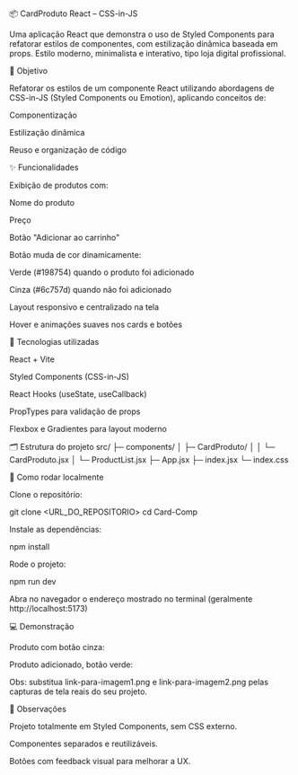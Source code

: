 📦 CardProduto React – CSS-in-JS

Uma aplicação React que demonstra o uso de Styled Components para refatorar estilos de componentes, com estilização dinâmica baseada em props.
Estilo moderno, minimalista e interativo, tipo loja digital profissional.

🎯 Objetivo

Refatorar os estilos de um componente React utilizando abordagens de CSS-in-JS (Styled Components ou Emotion), aplicando conceitos de:

Componentização

Estilização dinâmica

Reuso e organização de código

✨ Funcionalidades

Exibição de produtos com:

Nome do produto

Preço

Botão "Adicionar ao carrinho"

Botão muda de cor dinamicamente:

Verde (#198754) quando o produto foi adicionado

Cinza (#6c757d) quando não foi adicionado

Layout responsivo e centralizado na tela

Hover e animações suaves nos cards e botões

🧩 Tecnologias utilizadas

React + Vite

Styled Components (CSS-in-JS)

React Hooks (useState, useCallback)

PropTypes para validação de props

Flexbox e Gradientes para layout moderno

🗂 Estrutura do projeto
src/
├─ components/
│  ├─ CardProduto/
│  │  └─ CardProduto.jsx
│  └─ ProductList.jsx
├─ App.jsx
├─ index.jsx
└─ index.css

🚀 Como rodar localmente

Clone o repositório:

git clone <URL_DO_REPOSITORIO>
cd Card-Comp


Instale as dependências:

npm install


Rode o projeto:

npm run dev


Abra no navegador o endereço mostrado no terminal (geralmente http://localhost:5173)

💻 Demonstração

Produto com botão cinza:

Produto adicionado, botão verde:

Obs: substitua link-para-imagem1.png e link-para-imagem2.png pelas capturas de tela reais do seu projeto.

📝 Observações

Projeto totalmente em Styled Components, sem CSS externo.

Componentes separados e reutilizáveis.

Botões com feedback visual para melhorar a UX.